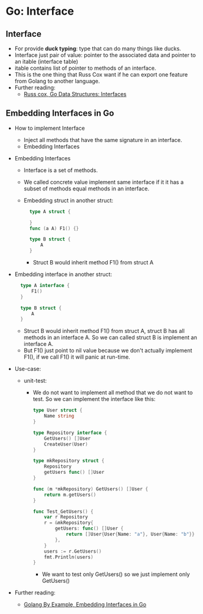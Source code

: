 # Go: Interface

## Interface

* For provide **duck typing**: type that can do many things like ducks.
* Interface just pair of value: pointer to the associated data and pointer to an itable (interface table)
* itable contains list of pointer to methods of an interface.
* This is the one thing that Russ Cox want if he can export one feature from Golang to another language.
* Further reading:
  * [Russ cox, Go Data Structures: Interfaces](https://research.swtch.com/interfaces)

## Embedding Interfaces in Go

* How to implement Interface
  * Inject all methods that have the same signature in an interface.
  * Embedding Interfaces
* Embedding Interfaces
  * Interface is a set of methods.
  * We called concrete value implement same interface if it it has a subset of methods equal methods in an interface.
  *   Embedding struct in another struct:

      ```go
        type A struct {

        }
        func (a A) F1() {}

        type B struct {
            A
        }
      ```

      * Struct B would inherit method F1() from struct A
*   Embedding interface in another struct:

    ```go
      type A interface {
          F1()
      }

      type B struct {
          A
      }
    ```

    * Struct B would inherit method F1() from struct A, struct B has all methods in an interface A. So we can called struct B is implement an interface A.
    * But F1() just point to nil value because we don't actually implement F1(), if we call F1() it will panic at run-time.
* Use-case:
  * unit-test:
    *   We do not want to implement all method that we do not want to test. So we can implement the interface like this:

        ```go
        type User struct {
            Name string
        }

        type Repository interface {
            GetUsers() []User
            CreateUser(User)
        }

        type mkRepository struct {
            Repository
            getUsers func() []User
        }

        func (m *mkRepository) GetUsers() []User {
            return m.getUsers()
        }

        func Test_GetUsers() {
            var r Repository
            r = &mkRepository{
                getUsers: func() []User {
                    return []User{User{Name: "a"}, User{Name: "b"}}
                },
            }
            users := r.GetUsers()
            fmt.Println(users)
        }
        ```

        * We want to test only GetUsers() so we just implement only GetUsers()
* Further reading:
  * [Golang By Example, Embedding Interfaces in Go](https://golangbyexample.com/embedding-interfaces-go)
